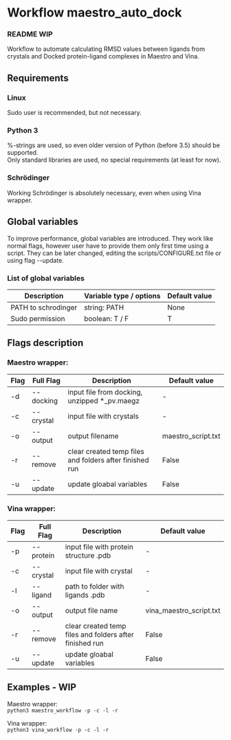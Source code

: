 # Workflow maestro_auto_dock 

### README WIP

Workflow to automate calculating RMSD values between ligands from crystals and Docked protein-ligand complexes in Maestro and Vina.



## Requirements
### Linux
Sudo user is recommended, but not necessary.

### Python 3
%-strings are used, so even older version of Python (before 3.5) should be supported.    
Only standard libraries are used, no special requirements (at least for now).

### Schrödinger
Working Schrödinger is absolutely necessary, even when using Vina wrapper.



## Global variables
To improve performance, global variables are introduced. 
They work like normal flags, however user have to provide them only first time using a script. 
They can be later changed, editing the scripts/CONFIGURE.txt file or using flag --update.

### List of global variables

Description | Variable type / options | Default value
------------|-------------------------|---------------
PATH to schrodinger | string: PATH | None
Sudo permission | boolean: T / F | T



## Flags description
### Maestro wrapper:    

Flag | Full Flag | Description | Default value
-----|-----------|-------------|------------------
-d | --docking | input file from docking, unzipped *_pv.maegz | -
-c | --crystal | input file with crystals | -
-o | --output | output filename | maestro_script.txt
-r | --remove | clear created temp files and folders after finished run | False
-u | --update | update gloabal variables | False

### Vina wrapper:    

Flag | Full Flag | Description | Default value
-----|-----------|-------------|------------------
-p | --protein | input file with protein structure .pdb | -
-c | --crystal | input file with crystal | -
-l | --ligand | path to folder with ligands .pdb | -
-o | --output | output file name | vina_maestro_script.txt
-r | --remove | clear created temp files and folders after finished run | False
-u | --update | update gloabal variables | False



## Examples - WIP
Maestro wrapper:    
```python3 maestro_workflow -p -c -l -r```

Vina wrapper:    
```python3 vina_workflow -p -c -l -r```

